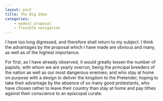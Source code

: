 ```yaml
---
layout: post
title: The Big Idea
categories:
	- modest proposal
	- flexible navigation
---
```


I have too long digressed, and therefore shall return to my subject. I think the advantages by the proposal which I have made are obvious and many, as well as of the highest importance.

For first, as I have already observed, it would greatly lessen the number of papists, with whom we are yearly overrun, being the principal breeders of the nation as well as our most dangerous enemies; and who stay at home on purpose with a design to deliver the kingdom to the Pretender, hoping to take their advantage by the absence of so many good protestants, who have chosen rather to leave their country than stay at home and pay tithes against their conscience to an episcopal curate.